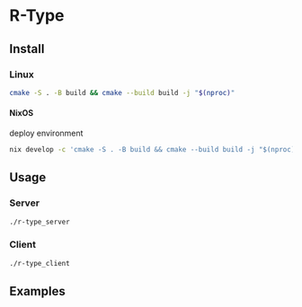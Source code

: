 # R-Type

## Install

### Linux

```bash
cmake -S . -B build && cmake --build build -j "$(nproc)"
```

#### NixOS

deploy environment

```bash
nix develop -c 'cmake -S . -B build && cmake --build build -j "$(nproc)"'
```

## Usage

### Server

```bash
./r-type_server
```

### Client

```bash
./r-type_client
```

## Examples
